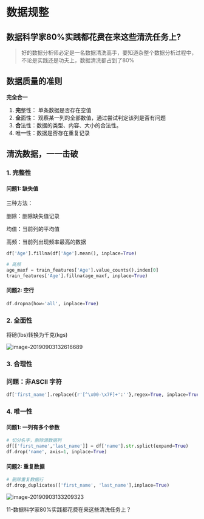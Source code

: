 # 数据规整



## 数据科学家80%实践都花费在来这些清洗任务上?

> 好的数据分析师必定是一名数据清洗高手，要知道杂整个数据分析过程中，不论是实践还是功夫上，数据清洗都占到了80%

## 数据质量的准则

**完全合一**

1. **完**整性： 单条数据是否存在空值
2. **全**面性： 观察某一列的全部数值，通过尝试判定该列是否有问题
3. **合**法性：数据的类型、内容、大小的合法性。
4. 唯**一**性：数据是否存在重复记录

## 清洗数据，一一击破

### 1. 完整性

#### 问题1: 缺失值

三种方法：

删除：删除缺失值记录

均值：当前列的平均值

高频：当前列出现频率最高的数据



```python
df['Age'].fillna(df['Age'].mean(), inplace=True)

# 高频
age_maxf = train_features['Age'].value_counts().index[0]
train_features['Age'].fillna(age_maxf, inplace=True)

```



#### 问题2: 空行

```python
df.dropna(how='all', inplace=True)
```



### 2. 全面性

将磅(lbs)转换为千克(kgs)

![image-20190903132616689](/Users/lirawx/Documents/Notes/Learning/数据分析实战45/images/image-20190903132616689.png)

### 3. 合理性

### 问题：非ASCII 字符

```python
df['first_name'].replace({r'[^\x00-\x7F]+':''},regex=True, inplace=True)

```

### 4. 唯一性

#### 问题1: 一列有多个参数

```python
# 切分名字，删除源数据列
df[['first_name','last_name']] = df['name'].str.splict(expand=True)
df.drop('name', axis=1, inplace=True)
```



#### 问题2: 重复数据

```python
# 删除重复数据行
df.drop_duplicates(['first_name', 'last_name'],inplace=True)

```



![image-20190903133209323](/Users/lirawx/Documents/Notes/Learning/数据分析实战45/images/image-20190903133209323.png)

11-数据科学家80%实践都花费在来这些清洗任务上？

